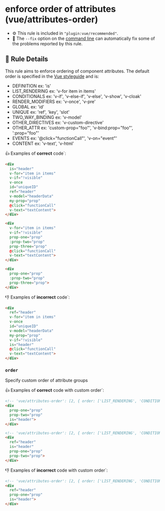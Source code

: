 # enforce order of attributes (vue/attributes-order)

- :gear: This rule is included in `"plugin:vue/recommended"`.
- :wrench: The `--fix` option on the [command line](http://eslint.org/docs/user-guide/command-line-interface#fix) can automatically fix some of the problems reported by this rule.

## :book: Rule Details

This rule aims to enforce ordering of component attributes. The default order is specified in the [Vue styleguide](https://vuejs.org/v2/style-guide/#Element-attribute-order-recommended) and is:
- DEFINITION
ex: 'is'
- LIST_RENDERING
ex: 'v-for item in items'
- CONDITIONALS
ex: 'v-if', 'v-else-if', 'v-else', 'v-show', 'v-cloak'
- RENDER_MODIFIERS
ex: 'v-once', 'v-pre'
- GLOBAL
ex: 'id'
- UNIQUE
ex: 'ref', 'key', 'slot'
- TWO\_WAY\_BINDING
ex: 'v-model'
- OTHER_DIRECTIVES
ex: 'v-custom-directive'
- OTHER_ATTR
ex: 'custom-prop="foo"', 'v-bind:prop="foo"', ':prop="foo"'
- EVENTS
ex: '@click="functionCall"', 'v-on="event"'
- CONTENT
ex: 'v-text', 'v-html'

:+1: Examples of **correct** code`:

```html
<div
  is="header"
  v-for="item in items"
  v-if="!visible"
  v-once
  id="uniqueID"
  ref="header"
  v-model="headerData"
  my-prop="prop"
  @click="functionCall"
  v-text="textContent">
</div>
```

```html
<div
  v-for="item in items"
  v-if="!visible"
  prop-one="prop"
  :prop-two="prop"
  prop-three="prop"
  @click="functionCall"
  v-text="textContent">
</div>
```

```html
<div
  prop-one="prop"
  :prop-two="prop"
  prop-three="prop">
</div>
```

:-1: Examples of **incorrect** code`:

```html
<div
  ref="header"
  v-for="item in items"
  v-once
  id="uniqueID"
  v-model="headerData"
  my-prop="prop"
  v-if="!visible"
  is="header"
  @click="functionCall"
  v-text="textContent">
</div>
```

### `order`

Specify custom order of attribute groups

:+1: Examples of **correct** code with custom order`:

```html
<!-- 'vue/attributes-order': [2, { order: ['LIST_RENDERING', 'CONDITIONALS', 'RENDER_MODIFIERS', 'GLOBAL', 'UNIQUE', 'TWO_WAY_BINDING', 'OTHER_DIRECTIVES', 'OTHER_ATTR', 'EVENTS', 'CONTENT', 'DEFINITION'] }] -->
<div
  prop-one="prop"
  prop-two="prop"
  is="header">
</div>
```

```html
<!-- 'vue/attributes-order': [2, { order: ['LIST_RENDERING', 'CONDITIONALS', 'RENDER_MODIFIERS', 'GLOBAL', 'UNIQUE', 'TWO_WAY_BINDING', 'DEFINITION', 'OTHER_DIRECTIVES', 'OTHER_ATTR', 'EVENTS', 'CONTENT'] }] -->
<div
  ref="header"
  is="header"
  prop-one="prop"
  prop-two="prop">
</div>
```

:-1: Examples of **incorrect** code with custom order`:

```html
<!-- 'vue/attributes-order': [2, { order: ['LIST_RENDERING', 'CONDITIONALS', 'RENDER_MODIFIERS', 'GLOBAL', 'UNIQUE', 'TWO_WAY_BINDING', 'DEFINITION', 'OTHER_DIRECTIVES', 'OTHER_ATTR', 'EVENTS', 'CONTENT'] }] -->
<div
  ref="header"
  prop-one="prop"
  is="header">
</div>
```